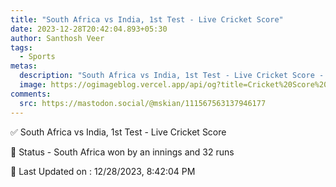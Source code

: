 ```yaml
---
title: "South Africa vs India, 1st Test - Live Cricket Score"
date: 2023-12-28T20:42:04.893+05:30
author: Santhosh Veer
tags:
  - Sports
metas:
  description: "South Africa vs India, 1st Test - Live Cricket Score - South Africa won by an innings and 32 runs"
  image: https://ogimageblog.vercel.app/api/og?title=Cricket%20Score%20%F0%9F%8F%8F
comments:
  src: https://mastodon.social/@mskian/111567563137946177
---
```


✅ South Africa vs India, 1st Test - Live Cricket Score

📑 Status - South Africa won by an innings and 32 runs

<!--more-->

📝 Last Updated on : 12/28/2023, 8:42:04 PM
